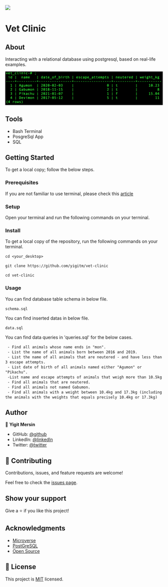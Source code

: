 ![](https://img.shields.io/badge/Microverse-blueviolet)

# Vet Clinic

## About

Interacting with a relational database using postgresql, based on real-life examples.

![App_Gif](./table.png)

## Tools

- Bash Terminal
- PosgreSql App
- SQL

## Getting Started

To get a local copy; follow the below steps.

### Prerequisites

If you are not familiar to use terminal, please check this [article](https://www.theodinproject.com/courses/web-development-101/lessons/command-line-basics-web-development-101)

### Setup

Open your terminal and run the following commands on your terminal.

### Install

To get a local copy of the repository, run the following commands on your terminal.

```
cd <your_desktop>
```

```
git clone https://github.com/yigitm/vet-clinic
```

```
cd vet-clinic
```

### Usage

You can find database table schema in below file.

```
schema.sql
```

You can find inserted datas in below file.

```
data.sql
```

You can find data queries in 'queries.sql' for the below cases.

```
 - Find all animals whose name ends in "mon".
 - List the name of all animals born between 2016 and 2019.
 - List the name of all animals that are neutered - and have less than 3 escape attempts.
 - List date of birth of all animals named either "Agumon" or "Pikachu".
 -List name and escape attempts of animals that weigh more than 10.5kg
 - Find all animals that are neutered.
 - Find all animals not named Gabumon.
 - Find all animals with a weight between 10.4kg and 17.3kg (including the animals with the weights that equals precisely 10.4kg or 17.3kg)
```

## Author

👤 **Yigit Mersin**

- GitHub: [@github](https://github.com/ygtmrsn)
- LinkedIn: [@linkedIn](linkedin.com/in/yigitmersin)
- Twitter: [@twitter](https://twitter.com/ygtmrsn)

## 🤝 Contributing

Contributions, issues, and feature requests are welcome!

Feel free to check the [issues page](https://github.com/yigitm/vet-clinic/issues).

## Show your support

Give a ⭐️ if you like this project!

## Acknowledgments

- [Microverse](https://www.microverse.org/)
- [PostGreSQL](https://www.postgresql.org/)
- [Open Source](https://en.wikipedia.org/wiki/Open_source)

## 📝 License

This project is [MIT](./MIT.md) licensed.

